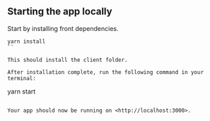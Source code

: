 ## Starting the app locally

Start by installing front dependencies.

```
yarn install
``

This should install the client folder.

After installation complete, run the following command in your terminal:

```
yarn start
```

Your app should now be running on <http://localhost:3000>. 